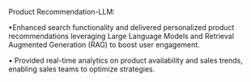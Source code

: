 Product Recommendation-LLM:

•Enhanced search functionality and delivered personalized product recommendations leveraging Large Language Models and Retrieval Augmented Generation (RAG) to boost user engagement.

• Provided real-time analytics on product availability and sales trends, enabling sales teams to optimize strategies.
